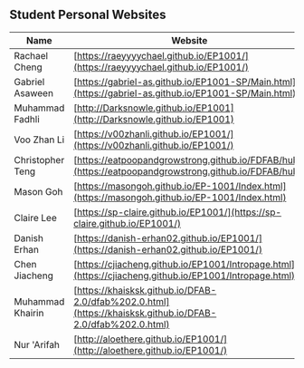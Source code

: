 ## Student Personal Websites

| Name | Website | Slide | Video |
| ---- | ------- | ----- | ----- |
| Rachael Cheng | [https://raeyyyychael.github.io/EP1001/](https://raeyyyychael.github.io/EP1001/) | [slide](https://docs.google.com/presentation/d/1Kmpq68FCSEVTZCMz1EQ3kdWP_ZDhTOSNqZuQywRLyug/edit?usp=sharing) | [video](https://photos.app.goo.gl/mAose8AZNAnorLjN8)
| Gabriel Asaween | [https://gabriel-as.github.io/EP1001-SP/Main.html](https://gabriel-as.github.io/EP1001-SP/Main.html) | [slide](https://github.com/Gabriel-AS/EP1001-SP/blob/main/Slide2.jpg) | [video](https://www.youtube.com/watch?v=GOsc-ymUFJg)
| Muhammad Fadhli | [http://Darksnowle.github.io/EP1001](http://Darksnowle.github.io/EP1001) | [slide](https://darksnowle.github.io/EP1001/final.html) | [video](https://darksnowle.github.io/EP1001/final.html)
| Voo Zhan Li | [https://v00zhanli.github.io/EP1001/](https://v00zhanli.github.io/EP1001/) | [slide](https://github.com/V00ZhanLi/EP1001/blob/main/poster.png) | [video](https://www.youtube.com/watch?v=HIc7o3mN3Mg)
| Christopher Teng | [https://eatpoopandgrowstrong.github.io/FDFAB/hub/](https://eatpoopandgrowstrong.github.io/FDFAB/hub/) | [slide](https://eatpoopandgrowstrong.github.io/hub/MODULEPROJECT/mp.html) | [video](https://eatpoopandgrowstrong.github.io/hub/MODULEPROJECT/mp.html)
| Mason Goh | [https://masongoh.github.io/EP-1001/Index.html](https://masongoh.github.io/EP-1001/Index.html) | [slide](https://docs.google.com/presentation/d/1LebCeLslFa-aqMcOYuItCP26p3jAlkOJ1SeCdewv3Vk/edit#slide=id.p) | [video](https://drive.google.com/file/d/19paenVzzMynRJD8i_BnLC1C1rzkpUcBk/view)
| Claire Lee | [https://sp-claire.github.io/EP1001/](https://sp-claire.github.io/EP1001/) | [slide](https://docs.google.com/presentation/d/1eV_WCqKLJ9KxROD_Pr_qFtRMW3YweWY6hCaoM7VIPyI/edit?usp=sharing) | [video](https://youtu.be/dakTv0aXE4A)
| Danish Erhan | [https://danish-erhan02.github.io/EP1001/](https://danish-erhan02.github.io/EP1001/) | [slide](https://danish-erhan02.github.io/EP1001/capstoneproject.html) | [video](https://youtu.be/g3vaWReCB-c)
| Chen Jiacheng | [https://cjiacheng.github.io/EP1001/Intropage.html](https://cjiacheng.github.io/EP1001/Intropage.html) | [slide](https://docs.google.com/presentation/d/1LiH1okTN2G-tWYBlmrFFxDMEHQGqbR85Dr29TXnfOEU/edit?usp=sharing) | [video](https://youtu.be/sD8IxKB6c_M)
| Muhammad Khairin | [https://khaisksk.github.io/DFAB-2.0/dfab%202.0.html](https://khaisksk.github.io/DFAB-2.0/dfab%202.0.html) | [slide](https://khaisksk.github.io/DFAB-2.0/SLIDE.jpg) | [video](https://drive.google.com/file/d/1EQbJc06pg8__yDmFzkg-U2vwV-AZj5AK/view)
| Nur 'Arifah | [http://aloethere.github.io/EP1001/](http://aloethere.github.io/EP1001/) | [slide](https://aloethere.github.io/EP1001/docs/09-slides_and_video/) | [video](https://youtu.be/ECunkL8acbI)
